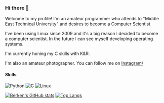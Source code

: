 ### Hi there 👋

Welcome to my profile! I'm an amateur programmer who attends to "Middle East Technical University" and desires to become a Computer Scientist.

I've been using Linux since 2009 and it's a big reason I decided to become a computer scientist. In the future I can see myself developing operating systems.

I'm currently honing my C skills with K&R.

I'm also an amateur photographer. You can follow me on [Instagram/](https://www.instagram.com/berken.tekin/)

#### Skills
![Python](https://img.shields.io/badge/Python-FFD43B?style=for-the-badge&logo=python&logoColor=darkgreen)
![C](https://img.shields.io/badge/C-00599C?style=for-the-badge&logo=c&logoColor=white!)
![Linux](https://img.shields.io/badge/Linux-FCC624?style=for-the-badge&logo=linux&logoColor=black)

[![Berken's GitHub stats](https://github-readme-stats.vercel.app/api?username=berkentekin&include_all_commits=true&exclude_repo=K-R2_Solutions,sicp-solutions,dotfiles,berkentekin&show_icons=true&theme=radical&role=OWNER,ORGANIZATION_MEMBER,COLLABORATOR)](https://github.com/anuraghazra/github-readme-stats) [![Top Langs](https://github-readme-stats.vercel.app/api/top-langs/?username=berkentekin&layout=compact&exclude_repo=K-R2_Solutions,sicp-solutions,dotfiles,berkentekin&theme=radical&role=OWNER,ORGANIZATION_MEMBER,COLLABORATOR)](https://github.com/anuraghazra/github-readme-stats)

<!--
**berkentekin/berkentekin** is a ✨ _special_ ✨ repository because its `README.md` (this file) appears on your GitHub profile.

Here are some ideas to get you started:

- 🔭 I’m currently working on ...
- 🌱 I’m currently learning ...
- 👯 I’m looking to collaborate on ...
- 🤔 I’m looking for help with ...
- 💬 Ask me about ...
- 📫 How to reach me: ...
- 😄 Pronouns: ...
- ⚡ Fun fact: ...
-->
